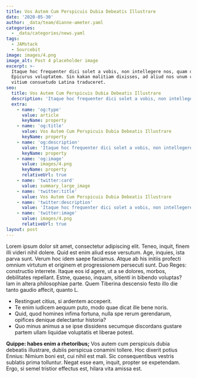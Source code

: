 ```yaml
---
title: Vos Autem Cum Perspicuis Dubia Debeatis Illustrare
date: '2020-05-30'
author: _data/team/dianne-ameter.yaml
categories:
  - _data/categories/news.yaml
tags:
  - JAMstack
  - Sourcebit
image: images/4.png
image_alt: Post 4 placeholder image
excerpt: >-
  Itaque hoc frequenter dici solet a vobis, non intellegere nos, quam dicat
  Epicurus voluptatem. Sin kakan malitiam dixisses, ad aliud nos unum certum
  vitium consuetudo Latina traduceret.
seo:
  title: Vos Autem Cum Perspicuis Dubia Debeatis Illustrare
  description: 'Itaque hoc frequenter dici solet a vobis, non intellegere nos'
  extra:
    - name: 'og:type'
      value: article
      keyName: property
    - name: 'og:title'
      value: Vos Autem Cum Perspicuis Dubia Debeatis Illustrare
      keyName: property
    - name: 'og:description'
      value: 'Itaque hoc frequenter dici solet a vobis, non intellegere nos'
      keyName: property
    - name: 'og:image'
      value: images/4.png
      keyName: property
      relativeUrl: true
    - name: 'twitter:card'
      value: summary_large_image
    - name: 'twitter:title'
      value: Vos Autem Cum Perspicuis Dubia Debeatis Illustrare
    - name: 'twitter:description'
      value: 'Itaque hoc frequenter dici solet a vobis, non intellegere nos'
    - name: 'twitter:image'
      value: images/4.png
      relativeUrl: true
layout: post
---
```


Lorem ipsum dolor sit amet, consectetur adipiscing elit. Teneo, inquit, finem illi videri nihil dolere. Quid est enim aliud esse versutum. Age, inquies, ista parva sunt. Verum hoc idem saepe faciamus. Atque ab his initiis profecti omnium virtutum et originem et progressionem persecuti sunt. Duo Reges: constructio interrete. Itaque eos id agere, ut a se dolores, morbos, debilitates repellant. Estne, quaeso, inquam, sitienti in bibendo voluptas? Iam in altera philosophiae parte. Quem Tiberina descensio festo illo die tanto gaudio affecit, quanto L.

- Restinguet citius, si ardentem acceperit.
- Te enim iudicem aequum puto, modo quae dicat ille bene noris.
- Quid, quod homines infima fortuna, nulla spe rerum gerendarum, opifices denique delectantur historia?
- Quo minus animus a se ipse dissidens secumque discordans gustare partem ullam liquidae voluptatis et liberae potest.

**Quippe: habes enim a rhetoribus;** Vos autem cum perspicuis dubia debeatis illustrare, dubiis perspicua conamini tollere. Hoc dixerit potius Ennius: Nimium boni est, cui nihil est mali. Sic consequentibus vestris sublatis prima tolluntur. Negat esse eam, inquit, propter se expetendam. Ergo, si semel tristior effectus est, hilara vita amissa est.
